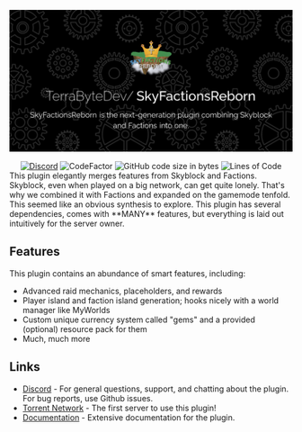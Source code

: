 ![ ](assets/SkyFactionsReborn.png)
<div align="center">
      <a href="https://discord.gg/SwxXMrFdjp">
        <img alt="Discord" src="https://img.shields.io/discord/1252801398601420852?style=for-the-badge&color=blue"></a>
      <img src="https://www.codefactor.io/repository/github/terrabytedev/skyfactionsreborn/badge?style=for-the-badge" alt="CodeFactor">
      <img alt="GitHub code size in bytes" src="https://img.shields.io/github/languages/code-size/TerraByteDev/SkyFactionsReborn?style=for-the-badge&color=blue">
      <img src="https://www.aschey.tech/tokei/github.com/TerraByteDev/SkyFactionsReborn?color=blue&style=for-the-badge" alt="Lines of Code">
</div>
This plugin elegantly merges features from Skyblock and Factions. Skyblock, even when played on a big network, can get
quite lonely. That's why we combined it with Factions and expanded on the gamemode tenfold. This seemed like an obvious
synthesis to explore. This plugin has several dependencies, comes with **MANY** features, but everything is laid out
intuitively for the server owner.

## Features

This plugin contains an abundance of smart features, including:

- Advanced raid mechanics, placeholders, and rewards
- Player island and faction island generation; hooks nicely with a world manager like MyWorlds
- Custom unique currency system called "gems" and a provided (optional) resource pack for them
- Much, much more

## Links

- [Discord](https://discord.gg/Y7DVR9gpwa) - For general questions, support, and chatting about the plugin. For bug
  reports, use Github issues.
- [Torrent Network](https://www.torrentsmp.com) - The first server to use this plugin!
- [Documentation](https://docs.terrabytedev.com) - Extensive documentation for the plugin.
